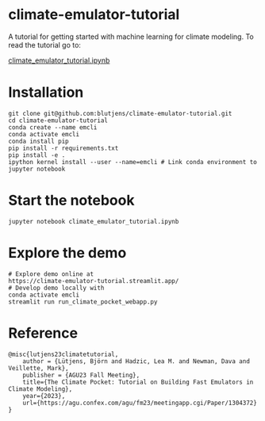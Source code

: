 # climate-emulator-tutorial
A tutorial for getting started with machine learning for climate modeling. To read the tutorial go to:

[climate_emulator_tutorial.ipynb](https://nbviewer.org/github/blutjens/climate-emulator-tutorial/blob/main/climate_emulator_tutorial.ipynb)

# Installation
```
git clone git@github.com:blutjens/climate-emulator-tutorial.git
cd climate-emulator-tutorial
conda create --name emcli
conda activate emcli
conda install pip
pip install -r requirements.txt
pip install -e .
ipython kernel install --user --name=emcli # Link conda environment to jupyter notebook
```

# Start the notebook
```
jupyter notebook climate_emulator_tutorial.ipynb
```

# Explore the demo
```
# Explore demo online at
https://climate-emulator-tutorial.streamlit.app/
# Develop demo locally with
conda activate emcli
streamlit run run_climate_pocket_webapp.py
```

# Reference
```
@misc{lutjens23climatetutorial,
    author = {Lütjens, Björn and Hadzic, Lea M. and Newman, Dava and Veillette, Mark},
    publisher = {AGU23 Fall Meeting},
    title={The Climate Pocket: Tutorial on Building Fast Emulators in Climate Modeling},
    year={2023},
    url={https://agu.confex.com/agu/fm23/meetingapp.cgi/Paper/1304372}
}
```
